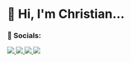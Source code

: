 # 👋 Hi, I'm Christian...

### 🎈 Socials:
<a href="mailto:christianbrowne33@gmail.com">
<img src="https://img.shields.io/badge/Gmail-D14836?style=for-the-badge&logo=gmail&logoColor=white" /></a><a href="https://www.linkedin.com/in/christianjbrowne/">
<img src="https://img.shields.io/badge/LinkedIn-0077B5?style=for-the-badge&logo=linkedin&logoColor=white" />
</a>  <a href="https://twitter.com/christiancodes_">
<img src="https://img.shields.io/badge/Twitter-1DA1F2?style=for-the-badge&logo=twitter&logoColor=white" />
</a>  <a href="https://www.christianbrowne.me"> <img src="https://img.shields.io/badge/Portfolio-1DB954?style=for-the-badge&logo=Safari&logoColor=white" /> </a>

<!---
Christian-Browne/Christian-Browne is a ✨ special ✨ repository because its `README.md` (this file) appears on your GitHub profile.
You can click the Preview link to take a look at your changes.
--->
